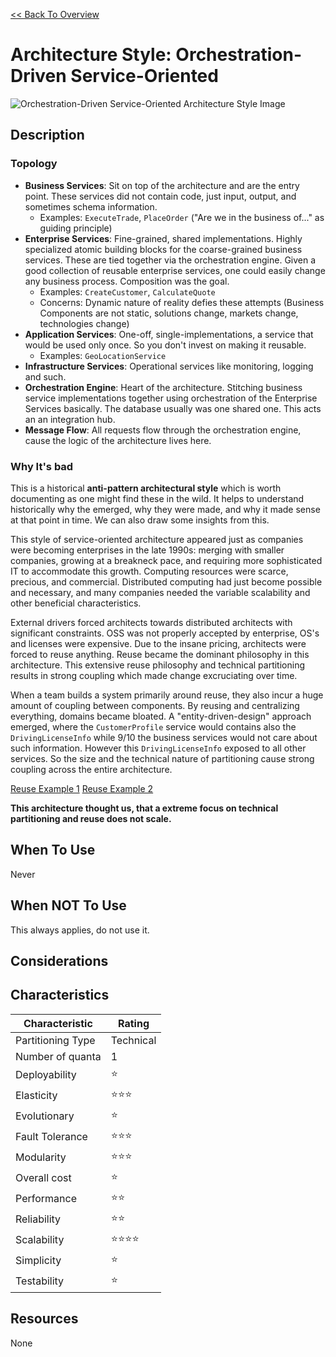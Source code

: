 [<< Back To Overview](./readme.md)

# Architecture Style: Orchestration-Driven Service-Oriented

![Orchestration-Driven Service-Oriented Architecture Style Image](https://fundamentalsofsoftwarearchitecture.com/images/book/fosa_1601.png)

## Description

### Topology

* **Business Services**: Sit on top of the architecture and are the entry point. These services did not contain code, just input, output, and sometimes schema information.
    * Examples: `ExecuteTrade`, `PlaceOrder` ("Are we in the business of..." as guiding principle)
* **Enterprise Services**: Fine-grained, shared implementations. Highly specialized atomic building blocks for the coarse-grained business services. These are tied together via the orchestration engine. Given a good collection of reusable enterprise services, one could easily change any business process. Composition was the goal. 
    * Examples: `CreateCustomer`, `CalculateQuote`
    * Concerns: Dynamic nature of reality defies these attempts (Business Components are not static, solutions change, markets change, technologies change)  
* **Application Services**: One-off, single-implementations, a service that would be used only once. So  you don't invest on making it reusable.
    * Examples: `GeoLocationService`
* **Infrastructure Services**: Operational services like monitoring, logging and such.
* **Orchestration Engine**:  Heart of the architecture. Stitching business service implementations together using orchestration of the Enterprise Services basically. The database usually was one shared one. This acts an an integration hub.
* **Message Flow**: All requests flow through the orchestration engine, cause the logic of the architecture lives here.

### Why It's bad

This is a historical **anti-pattern architectural style** which is worth documenting as one might find these in the wild. It helps to understand historically why the emerged, why they were made, and why it made sense at that point in time. We can also draw some insights from this.

This style of service-oriented architecture appeared just as companies were becoming enterprises in the late 1990s: merging with smaller companies, growing at a breakneck pace, and requiring more sophisticated IT to accommodate this growth. Computing resources were scarce, precious, and commercial. Distributed computing had just become possible and necessary, and many companies needed the variable scalability and other beneficial characteristics.

External drivers forced architects towards distributed architects with significant constraints. OSS was not properly accepted by enterprise, OS's and licenses were expensive. Due to the insane pricing, architects were forced to reuse anything. Reuse became the dominant philosophy in this architecture. This extensive reuse philosophy and technical partitioning results in strong coupling which made change excruciating over time.

When a team builds a system primarily around reuse, they also incur a huge amount of coupling between components. By reusing and centralizing everything, domains became bloated. A "entity-driven-design" approach emerged, where the `CustomerProfile`  service would contains also the `DrivingLicenseInfo` while 9/10 the business services would not care about such information. However this `DrivingLicenseInfo` exposed to all other services. So the size and the technical nature of partitioning cause strong coupling across the entire architecture.

[Reuse Example 1](https://fundamentalsofsoftwarearchitecture.com/images/book/fosa_1603.png)
[Reuse Example 2](https://fundamentalsofsoftwarearchitecture.com/images/book/fosa_1604.png)

**This architecture thought us, that a extreme focus on technical partitioning and reuse does not scale.**

## When To Use

Never

## When NOT To Use

This always applies, do not use it.

## Considerations

## Characteristics

| Characteristic    | Rating       |
| ---               | ---          |
| Partitioning Type | Technical    |
| Number of quanta  | 1            |
| Deployability     | ⭐           |
| Elasticity        | ⭐⭐⭐           |
| Evolutionary      | ⭐           |
| Fault Tolerance   | ⭐⭐⭐           |
| Modularity        | ⭐⭐⭐           |
| Overall cost      | ⭐ |
| Performance       | ⭐⭐        |
| Reliability       | ⭐⭐      |
| Scalability       | ⭐⭐⭐⭐           |
| Simplicity        | ⭐ |
| Testability       | ⭐        |

## Resources

None